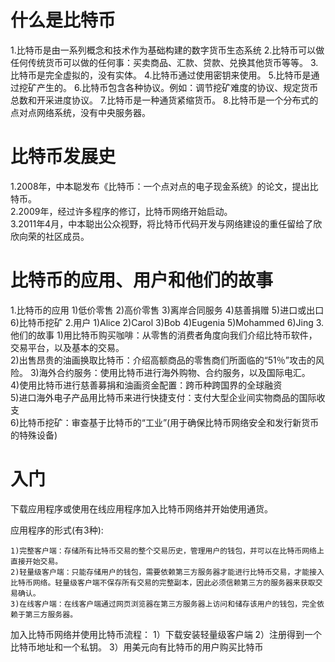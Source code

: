 # 什么是比特币
  
  1.比特币是由一系列概念和技术作为基础构建的数字货币生态系统 
  2.比特币可以做任何传统货币可以做的任何事：买卖商品、汇款、贷款、兑换其他货币等等。
  3.比特币是完全虚拟的，没有实体。
  4.比特币通过使用密钥来使用。
  5.比特币是通过挖矿产生的。
  6.比特币包含各种协议。例如：调节挖矿难度的协议、规定货币总数和开采进度协议。
  7.比特币是一种通货紧缩货币。
  8.比特币是一个分布式的点对点网络系统，没有中央服务器。

# 比特币发展史

1.2008年，中本聪发布《比特币：一个点对点的电子现金系统》的论文，提出比特币。  
2.2009年，经过许多程序的修订，比特币网络开始启动。  
3.2011年4月，中本聪出公众视野，将比特币代码开发与网络建设的重任留给了欣欣向荣的社区成员。  

# 比特币的应用、用户和他们的故事
  1.比特币的应用
    1)低价零售
    2)高价零售
    3)离岸合同服务
    4)慈善捐赠
    5)进口或出口
    6)比特币挖矿
  2.用户
    1)Alice
    2)Carol
    3)Bob
    4)Eugenia
    5)Mohammed
    6)Jing
  3.他们的故事
    1)用比特币购买咖啡：从零售的消费者角度向我们介绍比特币软件，交易平台，以及基本的交易。  
    2)出售昂贵的油画换取比特币：介绍高额商品的零售商们所面临的“51％”攻击的风险。
    3)海外合约服务：使用比特币进行海外购物、合约服务，以及国际电汇。  
    4)使用比特币进行慈善募捐和油画资金配置：跨币种跨国界的全球融资  
    5)进口海外电子产品用比特币来进行快捷支付：支付大型企业间实物商品的国际收支  
    6)比特币挖矿：审查基于比特币的“工业”(用于确保比特币网络安全和发行新货币的特殊设备)  

# 入门

  下载应用程序或使用在线应用程序加入比特币网络并开始使用通货。

  应用程序的形式(有3种):

    1)完整客户端：存储所有比特币交易的整个交易历史，管理用户的钱包，并可以在比特币网络上直接开始交易。
    2)轻量级客户端：只能存储用户的钱包，需要依赖第三方服务器才能进行比特币交易，才能接入比特币网络。轻量级客户端不保存所有交易的完整副本，因此必须信赖第三方的服务器来获取交易确认。
    3)在线客户端：在线客户端通过网页浏览器在第三方服务器上访问和储存该用户的钱包，完全依赖于第三方服务器。 

  加入比特币网络并使用比特币流程：
    1）下载安装轻量级客户端
    2）注册得到一个比特币地址和一个私钥。
    3）用美元向有比特币的用户购买比特币
    